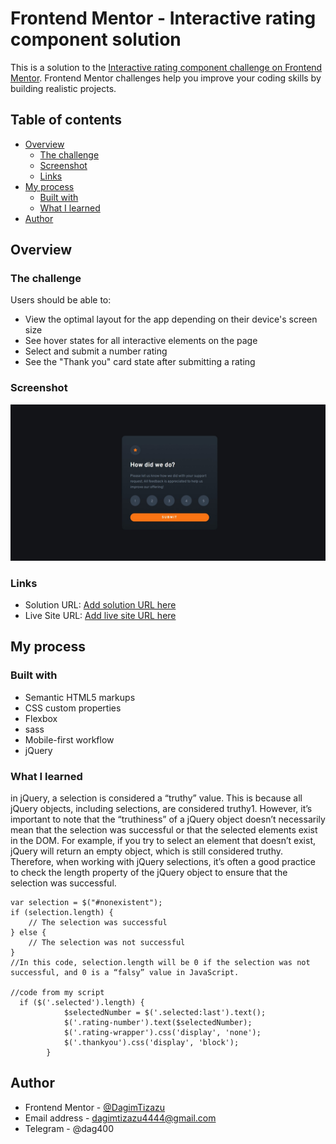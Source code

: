 # Frontend Mentor - Interactive rating component solution

This is a solution to the [Interactive rating component challenge on Frontend Mentor](https://www.frontendmentor.io/challenges/interactive-rating-component-koxpeBUmI). Frontend Mentor challenges help you improve your coding skills by building realistic projects.

## Table of contents

- [Overview](#overview)
  - [The challenge](#the-challenge)
  - [Screenshot](#screenshot)
  - [Links](#links)
- [My process](#my-process)
  - [Built with](#built-with)
  - [What I learned](#what-i-learned)
- [Author](#author)

## Overview

### The challenge

Users should be able to:

- View the optimal layout for the app depending on their device's screen size
- See hover states for all interactive elements on the page
- Select and submit a number rating
- See the "Thank you" card state after submitting a rating

### Screenshot

![](./screenshot/screenshot.jpeg)

### Links

- Solution URL: [Add solution URL here](https://www.frontendmentor.io/solutions/interactiveratingcomponent-using-jquery-16-YyoSc2X)
- Live Site URL: [Add live site URL here](https://dagimtizazu.github.io/Interactive-rating-component/)

## My process

### Built with

- Semantic HTML5 markups
- CSS custom properties
- Flexbox
- sass
- Mobile-first workflow
- jQuery

### What I learned

in jQuery, a selection is considered a “truthy” value. This is because all jQuery objects, including selections, are considered truthy1. However, it’s important to note that the “truthiness” of a jQuery object doesn’t necessarily mean that the selection was successful or that the selected elements exist in the DOM. For example, if you try to select an element that doesn’t exist, jQuery will return an empty object, which is still considered truthy. Therefore, when working with jQuery selections, it’s often a good practice to check the length property of the jQuery object to ensure that the selection was successful.

```jQuery
var selection = $("#nonexistent");
if (selection.length) {
    // The selection was successful
} else {
    // The selection was not successful
}
//In this code, selection.length will be 0 if the selection was not successful, and 0 is a “falsy” value in JavaScript.

//code from my script
  if ($('.selected').length) {
            $selectedNumber = $('.selected:last').text();
            $('.rating-number').text($selectedNumber);
            $('.rating-wrapper').css('display', 'none');
            $('.thankyou').css('display', 'block');
        }
```

## Author

- Frontend Mentor - [@DagimTizazu](https://www.frontendmentor.io/profile/DagimTizazu)
- Email address - dagimtizazu4444@gmail.com
- Telegram - @dag400
